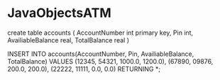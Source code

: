 # JavaObjectsATM
create table accounts (
AccountNumber int primary key,
Pin int, 
AvailiableBalance real,
TotalBalance real
)

INSERT INTO accounts(AccountNumber, Pin, AvailiableBalance, TotalBalance)
VALUES (12345, 54321, 1000.0, 1200.0),
(67890, 09876, 200.0, 200.0),
(22222, 11111, 0.0, 0.0)
RETURNING *;

